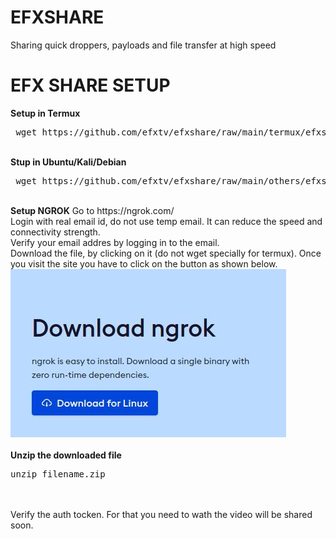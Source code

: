 # EFXSHARE
Sharing quick droppers, payloads and file transfer at high speed
<h1>EFX SHARE SETUP</h1>

<b>Setup in Termux</b>
<pre> wget https://github.com/efxtv/efxshare/raw/main/termux/efxshare;mv efxshare /data/data/com.termux/files/usr/bin/;chmod +x /data/data/com.termux/files/usr/bin/efxshare </pre>
<br />
<b>Stup in Ubuntu/Kali/Debian</b>
<pre> wget https://github.com/efxtv/efxshare/raw/main/others/efxshare;sudo mv efxshare /usr/bin/;sudo chmod +x /usr/bin/efxshare </pre>
<br />
<b>Setup NGROK</b>
Go to https://ngrok.com/
<br />
Login with real email id, do not use temp email. It can reduce the speed and connectivity strength.
<br />
Verify your email addres by logging in to the email.
<br />
Download the file, by clicking on it (do not wget specially for termux). Once you visit the site you have to click on the button as shown below.<br />
<a href="https://youtu.be/zTsnjaCxcMo"><img src="https://raw.githubusercontent.com/efxtv/efxshare/main/ngrok-demo.jpg" alt="EFX TV"></a><br />
<br />
<b>Unzip the downloaded file</b>
<pre>unzip filename.zip</pre>
<br /><br />
Verify the auth tocken. For that you need to wath the video will be shared soon.

